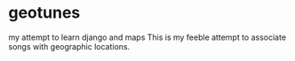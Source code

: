 # geotunes
my attempt to learn django and maps
 This is my feeble attempt to associate songs with geographic locations.
